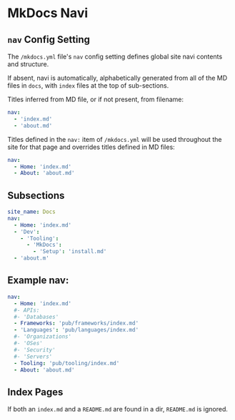 # MkDocs Navi

## ```nav``` Config Setting

The ```/mkdocs.yml``` file's ```nav``` config setting defines global site navi contents and structure.  

If absent, navi is automatically, alphabetically generated from all of the MD files in ```docs```, with ```index``` files at the top of sub-sections.

Titles inferred from MD file, or if not present, from filename:

```yml
nav:
  - 'index.md'
  - 'about.md'
```

Titles defined in the ```nav:``` item of  ```/mkdocs.yml``` will be used throughout the site for that page and overrides titles defined in MD files:

```yml
nav:
  - Home: 'index.md'
  - About: 'about.md'
```

## Subsections

```yml
site_name: Docs
nav:
  - Home: 'index.md'
  - 'Dev':
    - 'Tooling':
      - 'MkDocs':
        - 'Setup': 'install.md'
  - 'about.m'
```

## Example nav:

```yml
nav:
  - Home: 'index.md'
  #- APIs: 
  #- 'Databases'
  - Frameworks: 'pub/frameworks/index.md'
  - 'Languages': 'pub/languages/index.md'
  #- 'Organizations'
  #- 'OSes'
  #- 'Security'
  #- 'Servers'
  - Tooling: 'pub/tooling/index.md'
  - About: 'about.md'
```

## Index Pages

If both an ```index.md``` and a ```README.md``` are found in a dir, ```README.md``` is ignored.
